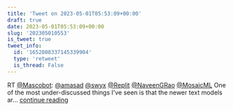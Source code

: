 ```yaml
---
title: 'Tweet on 2023-05-01T05:53:09+00:00'
draft: true
date: 2023-05-01T05:53:09+00:00
slug: '202305010553'
is_tweet: true
tweet_info:
  id: '1652808337145339904'
  type: 'retweet'
  is_thread: False
---
```




RT [@Mascobot](https://x.com/Mascobot): [@amasad](https://x.com/amasad) [@swyx](https://x.com/swyx) [@Replit](https://x.com/Replit) [@NaveenGRao](https://x.com/NaveenGRao) [@MosaicML](https://x.com/MosaicML) One of the most under-discussed things I've seen is that the newer text models ar… [continue reading](https://x.com/sytelus/status/1652808337145339904)
